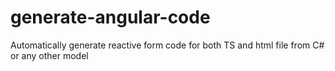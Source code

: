 # generate-angular-code
Automatically generate reactive form code for both TS and html file from C# or any other model
